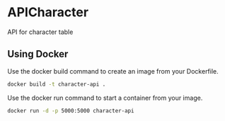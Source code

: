 # APICharacter
API for character table


## Using Docker

Use the docker build command to create an image from your Dockerfile.

```sh
docker build -t character-api .
```

Use the docker run command to start a container from your image.

```sh
docker run -d -p 5000:5000 character-api
```
